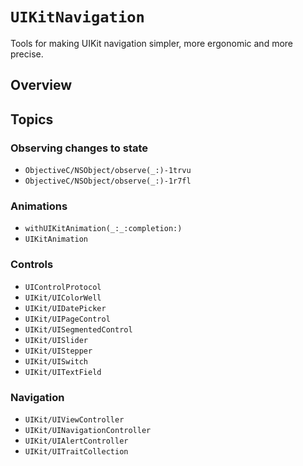 # ``UIKitNavigation``

Tools for making UIKit navigation simpler, more ergonomic and more precise.

## Overview

<!--TODO-->

## Topics

### Observing changes to state

- ``ObjectiveC/NSObject/observe(_:)-1trvu``
- ``ObjectiveC/NSObject/observe(_:)-1r7fl``

### Animations

- ``withUIKitAnimation(_:_:completion:)``
- ``UIKitAnimation``

### Controls

- ``UIControlProtocol``
- ``UIKit/UIColorWell``
- ``UIKit/UIDatePicker``
- ``UIKit/UIPageControl``
- ``UIKit/UISegmentedControl``
- ``UIKit/UISlider``
- ``UIKit/UIStepper``
- ``UIKit/UISwitch``
- ``UIKit/UITextField``

### Navigation

- ``UIKit/UIViewController``
- ``UIKit/UINavigationController``
- ``UIKit/UIAlertController``
- ``UIKit/UITraitCollection``
